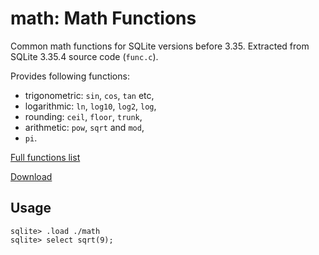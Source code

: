 # math: Math Functions

Common math functions for SQLite versions before 3.35.
Extracted from SQLite 3.35.4 source code (`func.c`).

Provides following functions:

-   trigonometric: `sin`, `cos`, `tan` etc,
-   logarithmic: `ln`, `log10`, `log2`, `log`,
-   rounding: `ceil`, `floor`, `trunk`,
-   arithmetic: `pow`, `sqrt` and `mod`,
-   `pi`.

[Full functions list](https://sqlite.org/lang_mathfunc.html)

[Download](https://github.com/nalgeon/sqlean/releases/latest)

## Usage

```
sqlite> .load ./math
sqlite> select sqrt(9);
```

